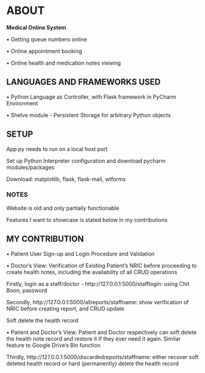 <h1> ABOUT </h1>
<b>Medical Online System</b>
<p>• Getting queue numbers online</p>
<p>• Online appointment booking</p>
<p>• Online health and medication notes viewing</p>

<h2> LANGUAGES AND FRAMEWORKS USED </h2>
<p>• Python Language as Controller, with Flask framework in PyCharm Environment</p>
<p>• Shelve module - Persistent Storage for arbitrary Python objects</p>

<h2> SETUP </h2>
<p>App.py needs to run on a local host port</p>
<p>Set up Python Interpreter configuration and download pycharm modules/packages</p>
<p>Download: matplotlib, flask, flask-mail, wtforms</p>

<h3>NOTES</h3>
<p>Website is old and only partially functionable</p>
<p>Features I want to showcase is stated below in my contributions</p>

<h2> MY CONTRIBUTION </h2>
<p>• Patient User Sign-up and Login Procedure and Validation</p>
<p> 
<p>• Doctor’s View: Verification of Existing Patient’s NRIC before proceeding to create health
notes, including the availability of all CRUD operations</p>
<p> Firstly, login as a staff/doctor - http://127.0.0.1:5000/stafflogin: using Chit Boon, password</p>
<p> Secondly, http://127.0.0.1:5000/allreports/staffname: show verification of NRIC before creating report, and CRUD update</p>
<p> Soft delete the health record </p>
<p>• Patient and Doctor’s View: Patient and Doctor respectively can soft delete the health note
record and restore it if they ever need it again. Similar feature to Google Drive’s Bin function</p>
<p> Thirdly, http://127.0.0.1:5000/discardedreports/staffname: either recover soft deleted health record or hard (permanently) delete the health record</p>

